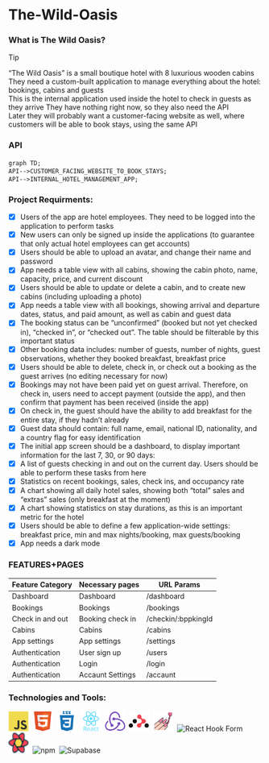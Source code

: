 # The-Wild-Oasis

### What is The Wild Oasis?

> [!TIP]
> “The Wild Oasis” is a small boutique hotel with 8 luxurious wooden cabins <br/>
> They need a custom-built application to manage
> everything about the hotel: bookings, cabins
> and guests <br/>
> This is the internal application used inside the
> hotel to check in guests as they arrive
> They have nothing right now, so they also need
> the API <br/>
> Later they will probably want a customer-facing
> website as well, where customers will be able to
> book stays, using the same API <br/>

### API

```mermaid
graph TD;
API-->CUSTOMER_FACING_WEBSITE_TO_BOOK_STAYS;
API-->INTERNAL_HOTEL_MANAGEMENT_APP;
```

### Project Requirments:

- [x] Users of the app are hotel employees. They need to be logged into the application to perform tasks
- [x] New users can only be signed up inside the applications (to guarantee that only actual hotel employees can get accounts)
- [x] Users should be able to upload an avatar, and change their name and password
- [x] App needs a table view with all cabins, showing the cabin photo, name, capacity, price, and current discount
- [x] Users should be able to update or delete a cabin, and to create new cabins (including uploading a photo)
- [x] App needs a table view with all bookings, showing arrival and departure dates, status, and paid amount, as well as cabin and guest data
- [x] The booking status can be “unconfirmed” (booked but not yet checked in), “checked in”, or “checked out”. The table should be filterable
      by this important status
- [x] Other booking data includes: number of guests, number of nights, guest observations, whether they booked breakfast, breakfast price
- [x] Users should be able to delete, check in, or check out a booking as the guest arrives (no editing necessary for now)
- [x] Bookings may not have been paid yet on guest arrival. Therefore, on check in, users need to accept payment (outside the app), and
      then confirm that payment has been received (inside the app)
- [x] On check in, the guest should have the ability to add breakfast for the entire stay, if they hadn’t already
- [x] Guest data should contain: full name, email, national ID, nationality, and a country flag for easy identification
- [x] The initial app screen should be a dashboard, to display important information for the last 7, 30, or 90 days:
- [x] A list of guests checking in and out on the current day. Users should be able to perform these tasks from here
- [x] Statistics on recent bookings, sales, check ins, and occupancy rate
- [x] A chart showing all daily hotel sales, showing both “total” sales and “extras” sales (only breakfast at the moment)
- [x] A chart showing statistics on stay durations, as this is an important metric for the hotel
- [x] Users should be able to define a few application-wide settings: breakfast price, min and max nights/booking, max guests/booking
- [x] App needs a dark mode

### FEATURES+PAGES

| Feature Category | Necessary pages  | URL Params          |
| ---------------- | ---------------- | ------------------- |
| Dashboard        | Dashboard        | /dashboard          |
| Bookings         | Bookings         | /bookings           |
| Check in and out | Booking check in | /checkin/:bppkingId |
| Cabins           | Cabins           | /cabins             |
| App settings     | App settings     | /settings           |
| Authentication   | User sign up     | /users              |
| Authentication   | Login            | /login              |
| Authentication   | Accaunt Settings | /accaunt            |

### Technologies and Tools:

<img src="https://github.com/devicons/devicon/blob/master/icons/javascript/javascript-original.svg" title="JavaScript" alt="JavaScript" width="40" height="40"/>&nbsp;
<img src="https://github.com/devicons/devicon/blob/master/icons/html5/html5-original.svg" title="HTML5" alt="HTML" width="40" height="40"/>&nbsp;
<img src="https://github.com/devicons/devicon/blob/master/icons/css3/css3-plain-wordmark.svg"  title="CSS3" alt="CSS" width="40" height="40"/>&nbsp;
<img src="https://github.com/devicons/devicon/blob/master/icons/react/react-original-wordmark.svg" title="React" alt="React" width="40" height="40"/>&nbsp;
<img src="https://github.com/devicons/devicon/blob/master/icons/redux/redux-original.svg" title="React Redux" alt="React Redux" width="40" height="40"/>&nbsp;
<img src="https://github.com/devicons/devicon/blob/master/icons/reactrouter/reactrouter-original.svg" title="React Router" alt="React Routher" width="40" height="40"/>&nbsp;
<img src="https://github.com/BekCodingAddict/Icons/blob/master/icons/styled-component/file-type-styled.svg" title="Styled Component" alt="Styled Component" width="40" height="40"/>&nbsp;
<img src="https://react-hook-form.com/images/logo/react-hook-form-logo-only.png" title="React Hook Form" alt="React Hook Form" width="40" height="40"/>&nbsp;
<img src="https://github.com/BekCodingAddict/Icons/blob/master/icons/react-query/logos--react-query-icon.svg" title="React Query" alt="React Query" width="40" height="40"/>&nbsp;
<img src="https://github.com/BekCodingAddict/Icons/blob/master/icons/npm/npm-original-wordmark.svg" title="npm" alt="npm" width="40" height="40"/>&nbsp;
<img src="https://github.com/BekCodingAddict/Icons/blob/master/icons/supabase/supabase-original.svg" title="Supabase" alt="Supabase" width="40" height="40"/>&nbsp;
